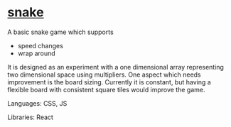 # [snake](https://weiffert.github.io/snake/)

A basic snake game which supports 
  * speed changes
  * wrap around
  
It is designed as an experiment with a one dimensional array representing two dimensional space using multipliers. One aspect which needs improvement is the board sizing. Currently it is constant, but having a flexible board with consistent square tiles would improve the game. 

Languages: CSS, JS

Libraries: React
